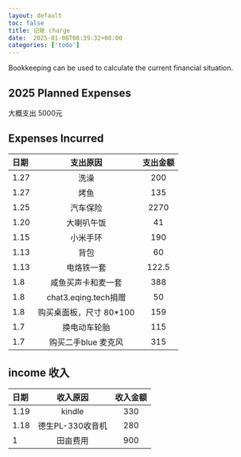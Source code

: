 ```yaml
---
layout: default
toc: false
title: 记账 charge
date:  2025-01-08T08:39:32+08:00
categories: ['todo']
---
```


Bookkeeping can be used to calculate the current financial situation.

<!--more-->

## 2025 Planned Expenses

大概支出 5000元

## Expenses Incurred

| 日期 |        支出原因         | 支出金额 |
| :--- | :---------------------: | :------: |
| 1.27 |       洗澡|   200|
| 1.27 |       烤鱼|   135|
| 1.25 |        汽车保险|   2270    |
| 1.20 |        大喇叭午饭|   41    |
| 1.15 |        小米手环         |   190    |
| 1.13 |          背包           |    60    |
| 1.13 |       电烙铁一套        |  122.5   |
| 1.8  |   咸鱼买声卡和麦一套    |   388    |
| 1.8  |  chat3.eqing.tech捐赠   |    50    |
| 1.8  | 购买桌面板，尺寸 80*100 |   159    |
| 1.7  |         换电动车轮胎          |   115    |
| 1.7  |   购买二手blue 麦克风   |   315    |

## income 收入

| 日期 | 收入原因 | 收入金额 |
| :--- | :------: | :------: |
| 1.19 |        kindle|   330    |
| 1.18 |        德生PL-330收音机|   280    |
| 1    | 田亩费用 |   900    |